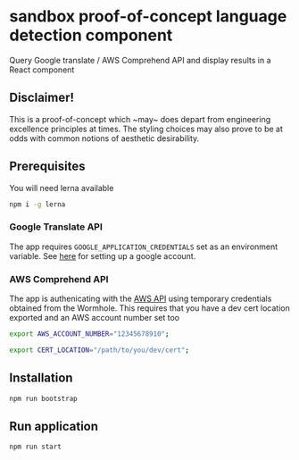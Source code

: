 # sandbox proof-of-concept language detection component

Query Google translate / AWS Comprehend API and display results in a React component

## Disclaimer!

This is a proof-of-concept which ~may~ does depart from engineering excellence principles at times. The styling choices may also prove to be at odds with common notions of aesthetic desirability.

## Prerequisites

You will need lerna available

```bash
npm i -g lerna
```

### Google Translate API

The app requires `GOOGLE_APPLICATION_CREDENTIALS` set as an environment variable.
See [here](https://cloud.google.com/translate/docs/quickstart) for setting up a google account.

### AWS Comprehend API

The app is authenicating with the [AWS API](https://aws.amazon.com/comprehend) using temporary credentials obtained from the Wormhole. This requires that you have a dev cert location exported and an AWS account number set too

```bash
export AWS_ACCOUNT_NUMBER="12345678910";

export CERT_LOCATION="/path/to/you/dev/cert";
```

## Installation

```bash
npm run bootstrap
```

## Run application

```bash
npm run start
```
